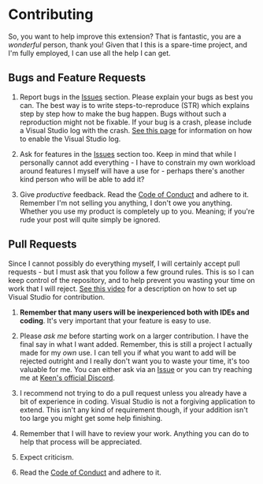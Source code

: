 # Contributing

So, you want to help improve this extension? That is fantastic, you are a _wonderful_ person, thank you! Given that I this is a
spare-time project, and I'm fully employed, I can use all the help I can get.

## Bugs and Feature Requests
1. Report bugs in the [Issues](https://github.com/malware-dev/MDK-SE/issues) section. Please explain your bugs as best you can. The best    way is to write steps-to-reproduce (STR) which explains step by step how to make the bug happen. Bugs without such a reproduction might not be fixable. If your bug is a crash, please include a Visual Studio log with the crash. [See this page](https://docs.microsoft.com/en-us/visualstudio/ide/reference/log-devenv-exe) for information on how to enable the Visual Studio log.  

2. Ask for features in the [Issues](https://github.com/malware-dev/MDK-SE/issues) section too. Keep in mind that while I personally cannot add everything - I have to constrain my own workload around features I myself will have a use for - perhaps there's another kind person who will be able to add it?  

3. Give _productive_ feedback. Read the [Code of Conduct](https://github.com/malware-dev/MDK-SE/blob/master/CODE_OF_CONDUCT.md) and adhere to it. Remember I'm not selling you anything, I don't owe you anything. Whether you use my product is completely up to you. Meaning; if you're rude your post will quite simply be ignored.

## Pull Requests
Since I cannot possibly do everything myself, I will certainly accept pull requests - but I must ask that you follow a few ground rules. This is so I can keep control of the repository, and to help prevent you wasting your time on work that I will reject. [See this video](https://youtu.be/J_bLNULs7Ck) for a description on how to set up Visual Studio for contribution.

1. **Remember that many users will be inexperienced both with IDEs and coding**. It's very important that your feature is easy to use.  

2. Please _ask me_ before starting work on a larger contribution. I have the final say in what I want added. Remember, this is still a project I actually made for my _own_ use. I can tell you if what you want to add will be rejected outright and I really don't want you to waste your time, it's too valuable for me. You can either ask via an [Issue](https://github.com/malware-dev/MDK-SE/issues) or you can try reaching me at [Keen's official Discord](https://discord.gg/0hIE7GirODUqhfIg).  

3. I recommend not trying to do a pull request unless you already have a bit of experience in coding. Visual Studio is not a forgiving application to extend. This isn't any kind of requirement though, if your addition isn't too large you might get some help finishing.  

4. Remember that I will have to review your work. Anything you can do to help that process will be appreciated.  

5. Expect criticism.  

6. Read the [Code of Conduct](https://github.com/malware-dev/MDK-SE/blob/master/CODE_OF_CONDUCT.md) and adhere to it.

